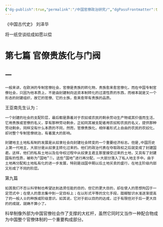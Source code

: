 ```yaml
---
{"dg-publish":true,"permalink":"/中国官僚政治研究/","dgPassFrontmatter":true}
---
```



《中国古代史》   刘泽华

将一纸空谈绘成如愿以偿






# 第七篇  官僚贵族化与门阀

## 一

```
一般来讲，在欧洲的专制官僚社会，官僚是贵族的转化物，贵族愈来愈官僚化，而在中国专制官僚社会，只因为他本质上，不是由封建制向这资本制转化的过渡性质的东西，而根本就是又一个形态的封建组织，故它的官僚、它的士族，愈来愈带有贵族的品质。
```

王亚南先生认为：

```
一个封建的社会的支配阶层，最后都是靠着对于农奴或农民的剩余劳动生产物或其价值而生活，它用贵族或官僚的名义，享有那种劳动剩余，正如同其被支配者用农奴和农民的名义，提供那种劳动剩余，同样没有什么本质的不同，然而，官僚贵族化，相伴着形式上自由的农民的农奴化，却对整个专制官僚统治，有着莫大的影响。
```


```
封建地主土地私有制的发展是从奴隶社会向封建社会转变的一个重要经济标志。但是,中国历史上第一代地主，大部分是从奴隶主转化过来的。他们的政治代表在夺取政权之后就变成了封建国君。这样，他们的私有土地以及在夺权过程中从奴隶主君主那里接受过来的土地，又具有了封建国有的性质，被称为“国地”①。这些“国地”进行再分配，一大部分落入了私人地主手中。由于土地再分配和土地私有化的进一步发展，特别是战国中期以后土地买卖的盛行，在地主阶级内部又形成了不同的阶层。
```


第九篇

```
如其我们不否认科举制也希望达到选贤任能的目的，但它的更大目的，却在使人的思想拘囚于一定范式中；在使人的意志集中到一定目标上；在以形式平等的文化手段，胧糊智识水准逐渐提高了的一般人士的种族或阶级意识。如其说，它对于前以目的的达成，过于有限但对于后一更大目的的成就，就确不算小了。
```

科举制像外部为中国官僚社会作了支撑的大杠杆，虽然它同时又当作一种配合物成为中国整个官僚体制的一个重要构成部分。